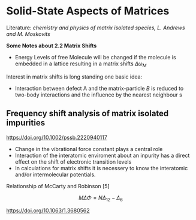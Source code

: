# Solid-State Aspects of Matrices

Literature: _chemistry and physics of matrix isolated species, L. Andrews and M. Moskovits_

**Some Notes about 2.2 Matrix Shifts**

+ Energy Levels of free Molecule will be changed if the molecule is embedded in a lattice resulting in a matrix shifts $\Delta \omega_M$

Interest in matrix shifts is long standing one basic idea:

+ Interaction between defect A and the matrix-particle $B$ is reduced to two-body interactions and the influence by the nearest neighbour s

## Frequency shift analysis of matrix isolated impurities

 https://doi.org/10.1002/pssb.2220940117

 + Change in the vibrational force constant plays a central role
 + Interaction of the interatomic enviroment about an inpurity has a direct effect on the shift of electronic transition levels
 + In calculations for matrix shifts it is necessery to know the interatomic and/or intermolecular potentials.

 Relationship of McCarty and Robinson [5]

 $$M \Delta \Phi = N \Delta_{12} - \Delta_{6}$$


 https://doi.org/10.1063/1.3680562